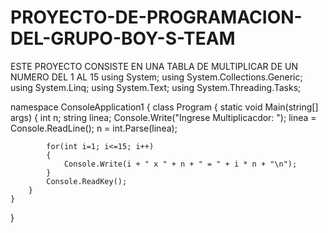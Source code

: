 # PROYECTO-DE-PROGRAMACION-DEL-GRUPO-BOY-S-TEAM
ESTE PROYECTO CONSISTE EN UNA TABLA DE MULTIPLICAR DE UN NUMERO DEL 1 AL 15
using System;
using System.Collections.Generic;
using System.Linq;
using System.Text;
using System.Threading.Tasks;

namespace ConsoleApplication1
{
    class Program
    {
        static void Main(string[] args)
        {
            int n;
            string linea;
            Console.Write("Ingrese Multiplicacdor: ");
            linea = Console.ReadLine();
            n = int.Parse(linea);

            for(int i=1; i<=15; i++)
            {
                Console.Write(i + " x " + n + " = " + i * n + "\n");
            }
            Console.ReadKey();
        }
    }
}
